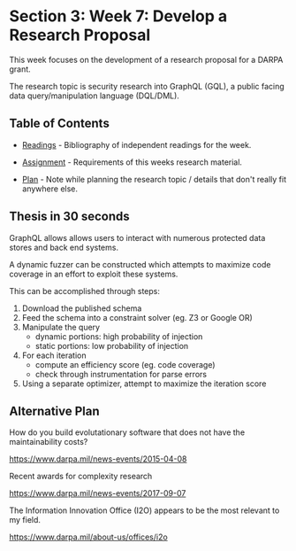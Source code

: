 # Section 3: Week 7: Develop a Research Proposal

This week focuses on the development of a research proposal for a DARPA grant.

The research topic is security research into GraphQL (GQL), a public facing data query/manipulation language (DQL/DML).

## Table of Contents

- [Readings](Readings.md) - Bibliography of independent readings for the week.

- [Assignment](Assignment.md) - Requirements of this weeks research material.

- [Plan](Plan.md) - Note while planning the research topic / details that don't really fit anywhere else.

## Thesis in 30 seconds

GraphQL allows allows users to interact with numerous protected data stores and back end systems.

A dynamic fuzzer can be constructed which attempts to maximize code coverage in an effort to exploit these systems.

This can be accomplished through steps:

1. Download the published schema
2. Feed the schema into a constraint solver (eg. Z3 or Google OR)
3. Manipulate the query
    - dynamic portions: high probability of injection
    - static portions: low probability of injection
4. For each iteration
    - compute an efficiency score (eg. code coverage)
    - check through instrumentation for parse errors
5. Using a separate optimizer, attempt to maximize the iteration score

## Alternative Plan

How do you build evolutationary software that does not have the maintainability costs?

https://www.darpa.mil/news-events/2015-04-08

Recent awards for complexity research

https://www.darpa.mil/news-events/2017-09-07

The Information Innovation Office (I2O) appears to be the most relevant to my field.

https://www.darpa.mil/about-us/offices/i2o